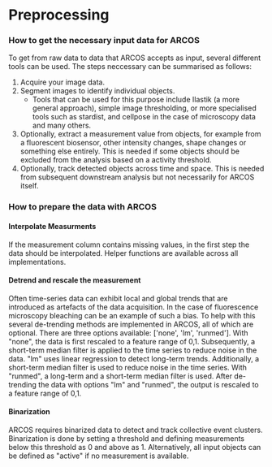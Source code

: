 # Preprocessing

### How to get the necessary input data for ARCOS

To get from raw data to data that ARCOS accepts as input, several different tools can be used. The steps neccessary can be summarised as follows:

1. Acquire your image data.
2. Segment images to identify individual objects.&#x20;
   * Tools that can be used for this purpose include Ilastik (a more general approach), simple image thresholding, or more specialised tools such as stardist, and cellpose in the case of microscopy data and many others.
3. Optionally, extract a measurement value from objects, for example from a fluorescent biosensor, other intensity changes, shape changes or something else entirely. This is needed if some objects should be excluded from the analysis based on a activity threshold.
4. Optionally, track detected objects across time and space. This is needed from subsequent downstream analysis but not necessarily for ARCOS itself.

### How to prepare the data with ARCOS

#### **Interpolate Measurments**

If the measurement column contains missing values, in the first step the data should be interpolated. Helper functions are available across all implementations.&#x20;

#### **Detrend and rescale the measurement**

Often time-series data can exhibit local and global trends that are introduced as artefacts of the data acquisition. In the case of fluorescence microscopy bleaching can be an example of such a bias. To help with this several de-trending methods are implemented in ARCOS, all of which are optional. There are three options available: \['none', 'lm', 'runmed']. With "none", the data is first rescaled to a feature range of 0,1. Subsequently, a short-term median filter is applied to the time series to reduce noise in the data. "lm" uses linear regression to detect long-term trends. Additionally, a short-term median filter is used to reduce noise in the time series. With "runmed", a long-term and a short-term median filter is used. After de-trending the data with options "lm" and "runmed", the output is rescaled to a feature range of 0,1.&#x20;

#### Binarization

ARCOS requires binarized data to detect and track collective event clusters. Binarization is done by setting a threshold and defining measurements below this threshold as 0 and above as 1. Alternatively, all input objects can be defined as "active" if no measurement is available.
